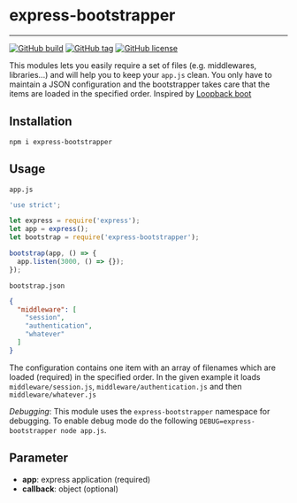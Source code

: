 # express-bootstrapper

---
[![GitHub build](https://travis-ci.org/raoulus/express-bootstrapper.svg?branch=master)]()
[![GitHub tag](https://img.shields.io/github/tag/raoulus/express-bootstrapper.svg)]()
[![GitHub license](https://img.shields.io/github/license/raoulus/express-bootstrapper.svg)]()

This modules lets you easily require a set of files (e.g. middlewares, libraries...) and will help you to keep your `app.js` clean. You only have to maintain a JSON configuration and the bootstrapper takes care that the items are loaded in the specified order. Inspired by [Loopback boot](https://docs.strongloop.com/display/public/LB/Defining+boot+scripts)

## Installation
`npm i express-bootstrapper`

## Usage
`app.js`
```javascript
'use strict';

let express = require('express');
let app = express();
let bootstrap = require('express-bootstrapper');

bootstrap(app, () => {
  app.listen(3000, () => {});
});
```

`bootstrap.json`
```json
{
  "middleware": [
    "session",
    "authentication",
    "whatever"
  ]
}
```
The configuration contains one item with an array of filenames which are loaded (required) in the specified order. In the given example it loads `middleware/session.js`, `middleware/authentication.js` and then `middleware/whatever.js`

_Debugging_:
This module uses the `express-bootstrapper` namespace for debugging. To enable debug mode do the following `DEBUG=express-bootstrapper node app.js`.

## Parameter
- **app**: express application (required)
- **callback**: object (optional)
